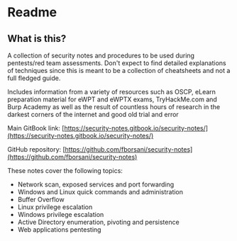 # Readme

## What is this?

A collection of security notes and procedures to be used during pentests/red team assessments. Don't expect to find detailed explanations of techniques since this is meant to be a collection of cheatsheets and not a full fledged guide.

Includes information from a variety of resources such as OSCP, eLearn preparation material for eWPT and eWPTX exams, TryHackMe.com and Burp Academy as well as the result of countless hours of research in the darkest corners of the internet and good old trial and error

Main GitBook link: [https://security-notes.gitbook.io/security-notes/](https://security-notes.gitbook.io/security-notes/)

GitHub repository: [https://github.com/fborsani/security-notes](https://github.com/fborsani/security-notes)

These notes cover the following topics:

* Network scan, exposed services and port forwarding
* Windows and Linux quick commands and administration
* Buffer Overflow
* Linux privilege escalation
* Windows privilege escalation
* Active Directory enumeration, pivoting and persistence
* Web applications pentesting
